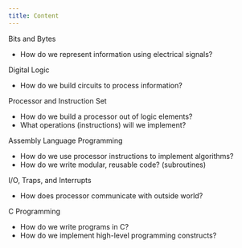 ```yaml
---
title: Content
---
```


Bits and Bytes
- How do we represent information using electrical signals?

Digital Logic
- How do we build circuits to process information?

Processor and Instruction Set
- How do we build a processor out of logic elements?
- What operations (instructions) will we implement?

Assembly Language Programming
- How do we use processor instructions to implement algorithms?
- How do we write modular, reusable code? (subroutines)

I/O, Traps, and Interrupts
- How does processor communicate with outside world?

C Programming
- How do we write programs in C?
- How do we implement high-level programming constructs?